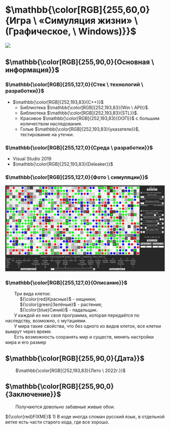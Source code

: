 ﻿# $\mathbb{\color[RGB]{255,60,0}{Игра \ «Симуляция жизни» \ (Графическое, \ Windows)}}$

[<img src="Info/Ico_Life_simulation.ico" width="160"/>](Info/Ico_Life_simulation.ico)

## $\mathbb{\color[RGB]{255,90,0}{Основная \ информация}}$

### $\mathbb{\color[RGB]{255,127,0}{Стек \ технологий \ разработки}}$

- $\mathbb{\color[RGB]{252,193,83}{C++}}$
	+ Библиотека $\mathbb{\color[RGB]{252,193,83}{Win \ API}}$.
	+ Библиотека $\mathbb{\color[RGB]{252,193,83}{STL}}$.
	+ Красивое $\mathbb{\color[RGB]{252,193,83}{ООП}}$ с большим количеством наследования.
	+ Голые $\mathbb{\color[RGB]{252,193,83}{указатели}}$, тестирование на утечки.

### $\mathbb{\color[RGB]{255,127,0}{Среда \ разработки}}$

- Visual Studio 2019
- $\mathbb{\color[RGB]{252,193,83}{Deleaker}}$

### $\mathbb{\color[RGB]{255,127,0}{Фото \ симуляции}}$

[<img src="Info/in_simulation.jpg" width="750"/>](Info/in_simulation.jpg)

### $\mathbb{\color[RGB]{255,127,0}{Описание}}$

&emsp;&emsp;Три вида клеток:<br>
&emsp;&emsp;&emsp; ${\color{red}Красные}$ - хищники;<br>
&emsp;&emsp;&emsp; ${\color{green}Зелёные}$ - растения;<br>
&emsp;&emsp;&emsp; ${\color{blue}Синий}$ - падальщик.<br>
&emsp;&emsp;У каждой из них своя программа, которая передаётся по наследству, возможно, с мутациями.<br>
&emsp;&emsp;У мира такие свойства, что без одного из видов клеток, все клетки вымрут через время.<br>
&emsp;&emsp;Есть возможность сохранять мир и существ, менять настройки мира и его размер<br>

## $\mathbb{\color[RGB]{255,90,0}{Дата}}$

&emsp;&emsp; $\mathbb{\color[RGB]{252,193,83}{Лето \ 2022г.}}$

## $\mathbb{\color[RGB]{255,90,0}{Заключение}}$

&emsp;&emsp; Получаются довольно забавные живые обои.

 ${\color{red}FIXME}$ 1) В коде иногда сломан русский язык, в отдельной ветке есть части старого кода, где все хорошо.